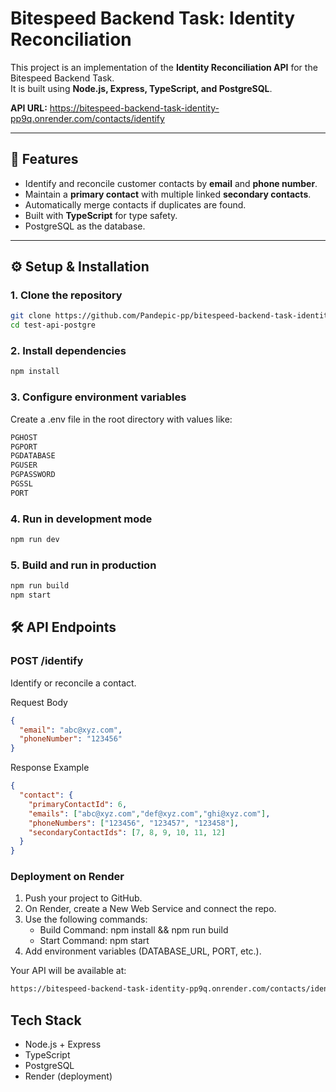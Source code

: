 # Bitespeed Backend Task: Identity Reconciliation

This project is an implementation of the **Identity Reconciliation API** for the Bitespeed Backend Task.  
It is built using **Node.js, Express, TypeScript, and PostgreSQL**.

**API URL:** https://bitespeed-backend-task-identity-pp9q.onrender.com/contacts/identify

---

## 🚀 Features
- Identify and reconcile customer contacts by **email** and **phone number**.
- Maintain a **primary contact** with multiple linked **secondary contacts**.
- Automatically merge contacts if duplicates are found.
- Built with **TypeScript** for type safety.
- PostgreSQL as the database.

---

## ⚙️ Setup & Installation

### 1. Clone the repository

```bash
git clone https://github.com/Pandepic-pp/bitespeed-backend-task-identity-reconcilation.git
cd test-api-postgre
```

### 2. Install dependencies

```bash
npm install
```

### 3. Configure environment variables

Create a .env file in the root directory with values like:

```bash
PGHOST
PGPORT
PGDATABASE
PGUSER
PGPASSWORD
PGSSL
PORT
```

### 4. Run in development mode

```bash
npm run dev
```

### 5. Build and run in production

```bash
npm run build
npm start
```

## 🛠️ API Endpoints

### POST /identify
Identify or reconcile a contact.

Request Body
```json
{
  "email": "abc@xyz.com",
  "phoneNumber": "123456"
}
```

Response Example
```json
{
  "contact": {
    "primaryContactId": 6,
    "emails": ["abc@xyz.com","def@xyz.com","ghi@xyz.com"],
    "phoneNumbers": ["123456", "123457", "123458"],
    "secondaryContactIds": [7, 8, 9, 10, 11, 12]
  }
}
```

### Deployment on Render
<ol>
<li>Push your project to GitHub.</li>
<li>On Render, create a New Web Service and connect the repo.</li>
<li>Use the following commands:
  <ul>
    <li>Build Command: npm install && npm run build</li>
    <li>Start Command: npm start</li>
  </ul>
  </li>
<li>Add environment variables (DATABASE_URL, PORT, etc.).</li>
</ol>

Your API will be available at:
```bash
https://bitespeed-backend-task-identity-pp9q.onrender.com/contacts/identify
```

## Tech Stack
<ul>
  <li>Node.js + Express</li>
  <li>TypeScript</li>
  <li>PostgreSQL</li>
  <li>Render (deployment)</li>
</ul>
